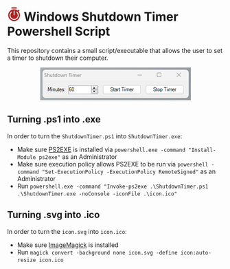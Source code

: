 # <img src="https://raw.githubusercontent.com/p-laranjinha/Powershell-Timed-Shutdown-Script/master/icon.svg" width="32px" /> Windows Shutdown Timer Powershell Script

This repository contains a small script/executable that allows the user to set a timer to shutdown their computer.

<p align="center">
  <img src="https://raw.githubusercontent.com/p-laranjinha/Powershell-Timed-Shutdown-Script/master/screenshot.png" />
</p>

## Turning .ps1 into .exe

In order to turn the `ShutdownTimer.ps1` into `ShutdownTimer.exe`:
- Make sure [PS2EXE](https://github.com/MScholtes/PS2EXE) is installed via `powershell.exe -command "Install-Module ps2exe"` as an Administrator
- Make sure execution policy allows PS2EXE to be run via `powershell -command "Set-ExecutionPolicy -ExecutionPolicy RemoteSigned"` as an Administrator
- Run `powershell.exe -command "Invoke-ps2exe .\ShutdownTimer.ps1 .\ShutdownTimer.exe -noConsole -iconFile .\icon.ico"`

## Turning .svg into .ico

In order to turn the `icon.svg` into `icon.ico`:
- Make sure [ImageMagick](https://www.imagemagick.org/script/index.php) is installed
- Run `magick convert -background none icon.svg -define icon:auto-resize icon.ico`